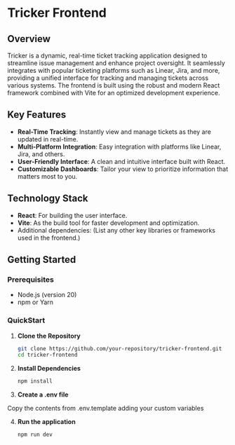 # Tricker Frontend

## Overview

Tricker is a dynamic, real-time ticket tracking application designed to streamline issue management and enhance project oversight. It seamlessly integrates with popular ticketing platforms such as Linear, Jira, and more, providing a unified interface for tracking and managing tickets across various systems. The frontend is built using the robust and modern React framework combined with Vite for an optimized development experience.

## Key Features

- **Real-Time Tracking**: Instantly view and manage tickets as they are updated in real-time.
- **Multi-Platform Integration**: Easy integration with platforms like Linear, Jira, and others.
- **User-Friendly Interface**: A clean and intuitive interface built with React.
- **Customizable Dashboards**: Tailor your view to prioritize information that matters most to you.

## Technology Stack

- **React**: For building the user interface.
- **Vite**: As the build tool for faster development and optimization.
- Additional dependencies: (List any other key libraries or frameworks used in the frontend.)

## Getting Started

### Prerequisites

- Node.js (version 20)
- npm or Yarn

### QuickStart

1. **Clone the Repository**

   ```bash
   git clone https://github.com/your-repository/tricker-frontend.git
   cd tricker-frontend

2. **Install Dependencies**

   ```bash
   npm install
   
3. **Create a .env file**

Copy the contents from .env.template adding your custom variables


4. **Run the application**

   ```bash
   npm run dev


   




